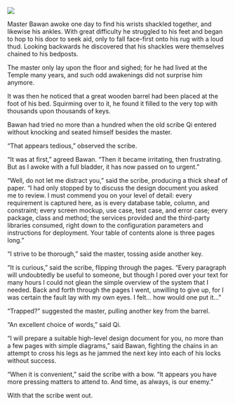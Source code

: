 ![](/pages/case-157/shackles.jpg)

Master Bawan awoke one day to find his wrists shackled together, and likewise his ankles.  With great difficulty he struggled to his feet and began to hop to his door to seek aid, only to fall face-first onto his rug with a loud thud. Looking backwards he discovered that his shackles were themselves chained to his bedposts.

The master only lay upon the floor and sighed; for he had lived at the Temple many years, and such odd awakenings did not surprise him anymore.

It was then he noticed that a great wooden barrel had been placed at the foot of his bed.  Squirming over to it, he found it filled to the very top with thousands upon thousands of keys.

Bawan had tried no more than a hundred when the old scribe Qi entered without knocking and seated himself besides the master.

“That appears tedious,” observed the scribe.

“It was at first,” agreed Bawan.  “Then it became irritating, then frustrating.  But as I awoke with a full bladder, it has now passed on to urgent.”

“Well, do not let me distract you,” said the scribe, producing a thick sheaf of paper.  “I had only stopped by to discuss the design document you asked me to review.  I must commend you on your level of detail: every requirement is captured here, as is every database table, column, and constraint; every screen mockup, use case, test case, and error case; every package, class and method; the services provided and the third-party libraries consumed, right down to the configuration parameters and instructions for deployment.  Your table of contents alone is three pages long.”

“I strive to be thorough,” said the master, tossing aside another key.

“It is curious,” said the scribe, flipping through the pages. “Every paragraph will undoubtedly be useful to someone, but though I pored over your text for many hours I could not glean the simple overview of the system that I needed.  Back and forth through the pages I went, unwilling to give up, for I was certain the fault lay with my own eyes.  I felt... how would one put it...”

“Trapped?” suggested the master, pulling another key from the barrel.

“An excellent choice of words,” said Qi.

“I will prepare a suitable high-level design document for you, no more than a few pages with simple diagrams,” said Bawan, fighting the chains in an attempt to cross his legs as he jammed the next key into each of his locks without success.

“When it is convenient,” said the scribe with a bow.  “It appears you have more pressing matters to attend to.  And time, as always, is our enemy.”

With that the scribe went out. 

